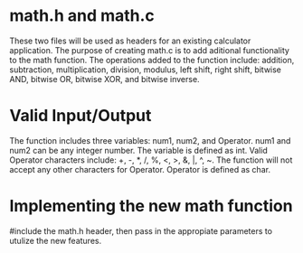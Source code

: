# math.h and math.c

These two files will be used as headers for an existing calculator application. The purpose of creating math.c is to add aditional functionality to the math function. The operations added to the function include: addition, subtraction, multiplication, division, modulus, left shift, right shift, bitwise AND, bitwise OR, bitwise XOR, and bitwise inverse.

# Valid Input/Output

The function includes three variables: num1, num2, and Operator. num1 and num2 can be any integer number. The variable is defined as int. Valid Operator characters include: +, -, *, /, %, <, >, &, |, ^, ~. The function will not accept any other characters for Operator. Operator is defined as char.

# Implementing the new math function

#include the math.h header, then pass in the appropiate parameters to utulize the new features. 
